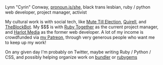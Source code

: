 Lynn "Cyrin" Conway, [pronoun.is/she](pronoun.is/she), black trans lesbian, ruby / python web developer, project manager, activist

My cultural work is with social tech, like [Mute Till Election](https://twitter.com/lynncyrin/status/720841089641394177), [Quirell](http://gitlab.com/collectqt/quirell), and [TheBlockBot](http://theblockbot.herokuapp.com). My $$$ is with [Ruby Together](https://rubytogether.org/) as the current project manager, and [Harlot Media](http:///harlot.media) as the former web developer. A lot of my income is crowdfunded via [my Patreon](https://www.patreon.com/lynncyrin), through very generous people who want me to keep up my work!

On any given day I'm probably on Twitter, maybe writing Ruby / Python / CSS, and possibly helping organize work on [bundler](https://github.com/bundler/bundler) or [rubygems](https://github.com/rubygems/rubygems)
